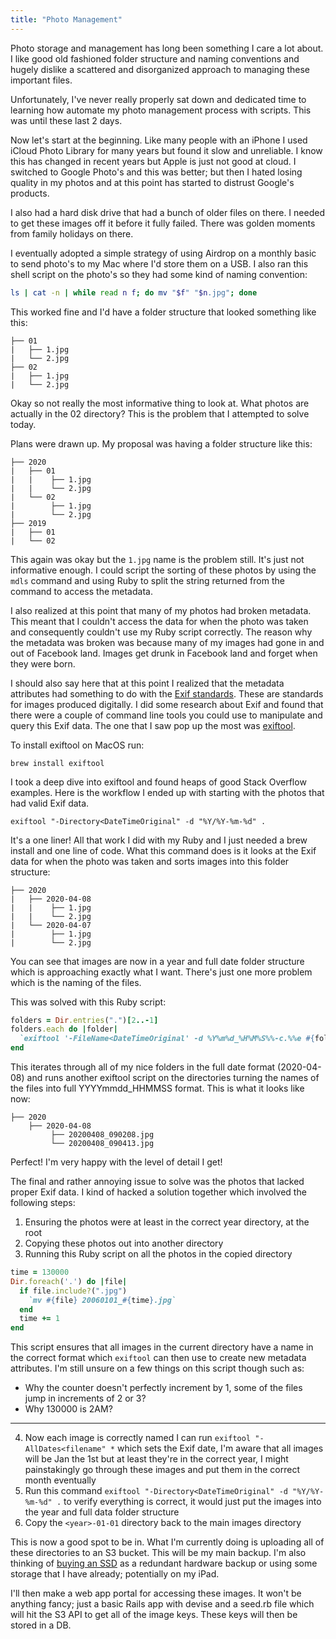 ```yaml
---
title: "Photo Management"
---
```


Photo storage and management has long been something I care a lot about. I like good old fashioned folder structure and naming conventions and hugely dislike a scattered and disorganized approach to managing these important files.

Unfortunately, I've never really properly sat down and dedicated time to learning how automate my photo management process with scripts. This was until these last 2 days.

Now let's start at the beginning. Like many people with an iPhone I used iCloud Photo Library for many years but found it slow and unreliable. I know this has changed in recent years but Apple is just not good at cloud. I switched to Google Photo's and this was better; but then I hated losing quality in my photos and at this point has started to distrust Google's products. 

I also had a hard disk drive that had a bunch of older files on there. I needed to get these images off it before it fully failed. There was golden moments from family holidays on there.

I eventually adopted a simple strategy of using Airdrop on a monthly basic to send photo's to my Mac where I'd store them on a USB. I also ran this shell script on the photo's so they had some kind of naming convention:

```bash
ls | cat -n | while read n f; do mv "$f" "$n.jpg"; done
```

This worked fine and I'd have a folder structure that looked something like this:

```
├── 01
|   ├── 1.jpg
|   └── 2.jpg
├── 02
|   ├── 1.jpg
|   └── 2.jpg
```

Okay so not really the most informative thing to look at. What photos are actually in the 02 directory? This is the problem that I attempted to solve today.

Plans were drawn up. My proposal was having a folder structure like this:

```
├── 2020
|   ├── 01
|   |    ├── 1.jpg
|   |    └── 2.jpg
|   └── 02
|        ├── 1.jpg
|        └── 2.jpg
├── 2019
|   ├── 01
|   └── 02
```

This again was okay but the `1.jpg` name is the problem still. It's just not informative enough. I could script the sorting of these photos by using the `mdls` command and using Ruby to split the string returned from the command to access the metadata.

I also realized at this point that many of my photos had broken metadata. This meant that I couldn't access the data for when the photo was taken and consequently couldn't use my Ruby script correctly. The reason why the metadata was broken was because many of my images had gone in and out of Facebook land. Images get drunk in Facebook land and forget when they were born.

I should also say here that at this point I realized that the metadata attributes had something to do with the [Exif standards](https://en.wikipedia.org/wiki/Exif). These are standards for images produced digitally. I did some research about Exif and found that there were a couple of command line tools you could use to manipulate and query this Exif data. The one that I saw pop up the most was [exiftool](https://formulae.brew.sh/formula/exiftool). 

To install exiftool on MacOS run:

```
brew install exiftool
```

I took a deep dive into exiftool and found heaps of good Stack Overflow examples. Here is the workflow I ended up with starting with the photos that had valid Exif data.

```
exiftool "-Directory<DateTimeOriginal" -d "%Y/%Y-%m-%d" .
```

It's a one liner! All that work I did with my Ruby and I just needed a brew install and one line of code. What this command does is it looks at the Exif data for when the photo was taken and sorts images into this folder structure:

```
├── 2020
|   ├── 2020-04-08
|   |    ├── 1.jpg
|   |    └── 2.jpg
|   └── 2020-04-07
|        ├── 1.jpg
|        └── 2.jpg
```

You can see that images are now in a year and full date folder structure which is approaching exactly what I want. There's just one more problem which is the naming of the files.

This was solved with this Ruby script:

```rb
folders = Dir.entries(".")[2..-1]
folders.each do |folder|
  `exiftool '-FileName<DateTimeOriginal' -d %Y%m%d_%H%M%S%%-c.%%e #{folder}`
end
```

This iterates through all of my nice folders in the full date format (2020-04-08) and runs another exiftool script on the directories turning the names of the files into full YYYYmmdd_HHMMSS format. This is what it looks like now:

```
├── 2020
    ├── 2020-04-08
         ├── 20200408_090208.jpg
         └── 20200408_090413.jpg
```

Perfect! I'm very happy with the level of detail I get!

The final and rather annoying issue to solve was the photos that lacked proper Exif data. I kind of hacked a solution together which involved the following steps:

1. Ensuring the photos were at least in the correct year directory, at the root
2. Copying these photos out into another directory
3. Running this Ruby script on all the photos in the copied directory 

```rb
time = 130000
Dir.foreach('.') do |file|
  if file.include?(".jpg")
    `mv #{file} 20060101_#{time}.jpg`
  end 
  time += 1
end 
```

This script ensures that all images in the current directory have a name in the correct format which `exiftool` can then use to create new metadata attributes. I'm still unsure on a few things on this script though such as:

- Why the counter doesn't perfectly increment by 1, some of the files jump in increments of 2 or 3?
- Why 130000 is 2AM?

---

4. Now each image is correctly named I can run `exiftool "-AllDates<filename" *` which sets the Exif date, I'm aware that all images will be Jan the 1st but at least they're in the correct year, I might painstakingly go through these images and put them in the correct month eventually
5. Run this command `exiftool "-Directory<DateTimeOriginal" -d "%Y/%Y-%m-%d" .` to verify everything is correct, it would just put the images into the year and full data folder structure
6. Copy the `<year>-01-01` directory back to the main images directory

This is now a good spot to be in. What I'm currently doing is uploading all of these directories to an S3 bucket. This will be my main backup. I'm also thinking of [buying an SSD](https://www.jbhifi.com.au/products/samsung-t5-portable-ssd-drive-500gb) as a redundant hardware backup or using some storage that I have already; potentially on my iPad.

I'll then make a web app portal for accessing these images. It won't be anything fancy; just a basic Rails app with devise and a seed.rb file which will hit the S3 API to get all of the image keys. These keys will then be stored in a DB.